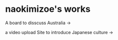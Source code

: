 # naokimizoe's works
A board to disscuss Australia → 

a video upload Site to introduce Japanese culture → 
